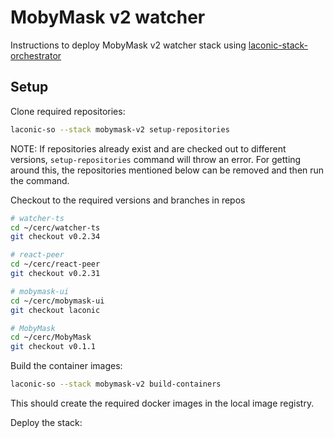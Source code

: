 # MobyMask v2 watcher

Instructions to deploy MobyMask v2 watcher stack using [laconic-stack-orchestrator](/README.md#install)

## Setup

Clone required repositories:

```bash
laconic-so --stack mobymask-v2 setup-repositories
```

NOTE: If repositories already exist and are checked out to different versions, `setup-repositories` command will throw an error.
For getting around this, the repositories mentioned below can be removed and then run the command.

Checkout to the required versions and branches in repos

```bash
# watcher-ts
cd ~/cerc/watcher-ts
git checkout v0.2.34

# react-peer
cd ~/cerc/react-peer
git checkout v0.2.31

# mobymask-ui
cd ~/cerc/mobymask-ui
git checkout laconic

# MobyMask
cd ~/cerc/MobyMask
git checkout v0.1.1
```

Build the container images:

```bash
laconic-so --stack mobymask-v2 build-containers
```

This should create the required docker images in the local image registry.

Deploy the stack:

* Deploy the containers

  ```bash
  laconic-so --stack mobymask-v2 deploy-system up
  ```

* Check that all containers are healthy using `docker ps`

  NOTE: The `mobymask-ui` container might not start. If mobymask-app is not running at http://localhost:3002, run command again to start the container

  ```bash
  laconic-so --stack mobymask-v2 deploy-system up
  ```

## Tests

Find the watcher container's id:

```bash
laconic-so --stack mobymask-v2 deploy-system ps | grep "mobymask-watcher-server"
```

Example output

```
id: 5d3aae4b22039fcd1c9b18feeb91318ede1100581e75bb5ac54f9e436066b02c, name: laconic-bfb01caf98b1b8f7c8db4d33f11b905a-mobymask-watcher-server-1, ports: 0.0.0.0:3001->3001/tcp, 0.0.0.0:9001->9001/tcp, 0.0.0.0:9090->9090/tcp
```

In above output the container ID is `5d3aae4b22039fcd1c9b18feeb91318ede1100581e75bb5ac54f9e436066b02c`

Export it for later use:

```bash
export CONTAINER_ID=<CONTAINER_ID>
```

Run the peer tests:

```bash
docker exec -w /app/packages/peer $CONTAINER_ID yarn test
```

## Web Apps

Check that the status for web-app containers are healthy by using `docker ps`

### mobymask-app

The mobymask-app should be running at http://localhost:3002

### peer-test-app

The peer-test-app should be running at http://localhost:3003

## Details

* The relay node for p2p network is running at http://localhost:9090

* The [peer package](https://github.com/cerc-io/watcher-ts/tree/main/packages/peer) (published in [gitea](https://git.vdb.to/cerc-io/-/packages/npm/@cerc-io%2Fpeer)) can be used in client code for connecting to the network

* The [react-peer package](https://github.com/cerc-io/react-peer/tree/main/packages/react-peer) (published in [gitea](https://git.vdb.to/cerc-io/-/packages/npm/@cerc-io%2Freact-peer)) which uses the peer package can be used in react app for connecting to the network

## Demo

Follow the [demo](./demo.md) to try out the MobyMask app with L2 chain

## Clean up

Stop all the services running in background run:

```bash
laconic-so --stack mobymask-v2 deploy-system --include watcher-mobymask-v2 down

laconic-so --stack mobymask-v2 deploy-system --include mobymask-laconicd down
```

Clear volumes:

* List all volumes

  ```bash
  docker volume ls
  ```

* Remove volumes created by this stack

  Example:
  ```bash
  docker volume rm laconic-bfb01caf98b1b8f7c8db4d33f11b905a_moby_data_server
  ```
